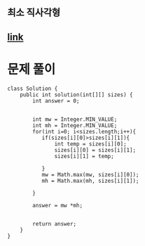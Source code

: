 ## 최소 직사각형 

## [link](https://school.programmers.co.kr/learn/courses/30/lessons/86491)

# 문제 풀이
```
class Solution {
    public int solution(int[][] sizes) {
        int answer = 0;
        
  
        int mw = Integer.MIN_VALUE;
        int mh = Integer.MIN_VALUE;
        for(int i=0; i<sizes.length;i++){
           if(sizes[i][0]>sizes[i][1]){
               int temp = sizes[i][0];
               sizes[i][0] = sizes[i][1];
               sizes[i][1] = temp;
        
           } 
           mw = Math.max(mw, sizes[i][0]);
           mh = Math.max(mh, sizes[i][1]); 
            
        }
        
        answer = mw *mh;
        
        
        return answer;
    }
}
```